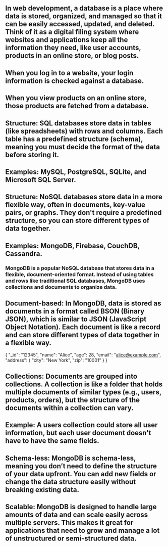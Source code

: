 ## In web development, a database is a place where data is stored, organized, and managed so that it can be easily accessed, updated, and deleted. Think of it as a digital filing system where websites and applications keep all the information they need, like user accounts, products in an online store, or blog posts.

## When you log in to a website, your login information is checked against a database.

## When you view products on an online store, those products are fetched from a database.

<!-- SQL vs NoSQL -->

<!-- SQL -->

## Structure: SQL databases store data in tables (like spreadsheets) with rows and columns. Each table has a predefined structure (schema), meaning you must decide the format of the data before storing it.

## Examples: MySQL, PostgreSQL, SQLite, and Microsoft SQL Server.

<!-- NoSQL -->

## Structure: NoSQL databases store data in a more flexible way, often in documents, key-value pairs, or graphs. They don't require a predefined structure, so you can store different types of data together.

## Examples: MongoDB, Firebase, CouchDB, Cassandra.

### MongoDB is a popular NoSQL database that stores data in a flexible, document-oriented format. Instead of using tables and rows like traditional SQL databases, MongoDB uses collections and documents to organize data.

## Document-based: In MongoDB, data is stored as documents in a format called BSON (Binary JSON), which is similar to JSON (JavaScript Object Notation). Each document is like a record and can store different types of data together in a flexible way.

{
"\_id": "12345",
"name": "Alice",
"age": 28,
"email": "alice@example.com",
"address": {
"city": "New York",
"zip": "10001"
}
}

## Collections: Documents are grouped into collections. A collection is like a folder that holds multiple documents of similar types (e.g., users, products, orders), but the structure of the documents within a collection can vary.

## Example: A users collection could store all user information, but each user document doesn't have to have the same fields.

## Schema-less: MongoDB is schema-less, meaning you don’t need to define the structure of your data upfront. You can add new fields or change the data structure easily without breaking existing data.

## Scalable: MongoDB is designed to handle large amounts of data and can scale easily across multiple servers. This makes it great for applications that need to grow and manage a lot of unstructured or semi-structured data.
